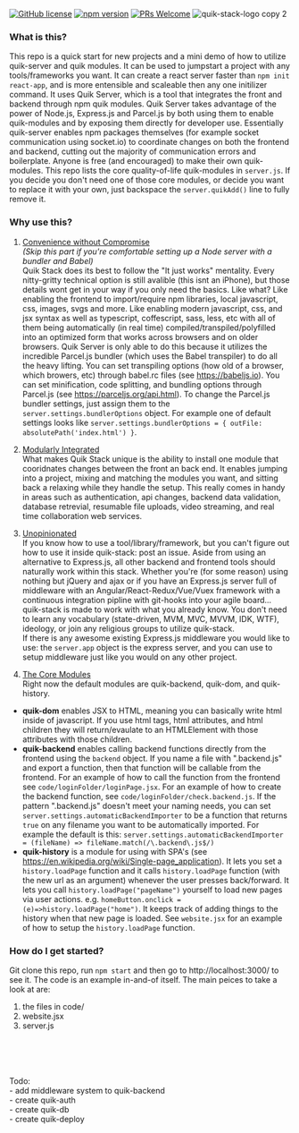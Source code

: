 [![GitHub license](https://img.shields.io/badge/license-MIT-blue.svg)](https://github.com/jeff-hykin/quik-stack/blob/master/LICENSE) 
[![npm version](https://img.shields.io/npm/v/react.svg?style=flat)](https://www.npmjs.com/package/quik-server) 
[![PRs Welcome](https://img.shields.io/badge/PRs-welcome-brightgreen.svg)](https://reactjs.org/docs/how-to-contribute.html#your-first-pull-request)
![quik-stack-logo copy 2](https://user-images.githubusercontent.com/17692058/49397262-a845af80-f700-11e8-8b78-cae546c236ba.PNG)

### What is this?
This repo is a quick start for new projects and a mini demo of how to utilize quik-server and quik modules. It can be used to jumpstart a project with any tools/frameworks you want. It can create a react server faster than `npm init react-app`, and is more entensible and scaleable then any one initilizer command. It uses Quik Server, which is a tool that integrates the front and backend through npm quik modules. Quik Server takes advantage of the power of Node.js, Express.js and Parcel.js by both using them to enable quik-modules and by exposing them directly for developer use. Essentially quik-server enables npm packages themselves (for example socket communication using socket.io) to coordinate changes on both the frontend and backend, cutting out the majority of communication errors and boilerplate. Anyone is free (and encouraged) to make their own quik-modules. This repo lists the core quality-of-life quik-modules in `server.js`. If you decide you don't need one of those core modules, or decide you want to replace it with your own, just backspace the `server.quikAdd()` line to fully remove it.

### Why use this?
1. <u>Convenience without Compromise</u> <br><i>(Skip this part if you're comfortable setting up a Node server with a bundler and Babel)</i><br>
Quik Stack does its best to follow the "It just works" mentality. Every nitty-gritty technical option is still avalible (this isnt an iPhone), but those details wont get in your way if you only need the basics. Like what? Like enabling the frontend to import/require npm libraries, local javascript, css, images, svgs and more. Like enabling modern javascript, css, and jsx syntax as well as typescript, coffescript, sass, less, etc with all of them being automatically (in real time) compiled/transpiled/polyfilled into an optimized form that works across browsers and on older browsers. Quik Server is only able to do this because it utilizes the incredible Parcel.js bundler (which uses the Babel transpiler) to do all the heavy lifting. You can set transpiling options (how old of a browser, which browers, etc) through babel.rc files (see https://babeljs.io). You can set minification, code splitting, and bundling options through Parcel.js (see https://parceljs.org/api.html). To change the Parcel.js bundler settings, just assign them to the `server.settings.bundlerOptions` object. For example one of default settings looks like `server.settings.bundlerOptions = { outFile: absolutePath('index.html') }`.
2. <u>Modularly Integrated</u><br>
What makes Quik Stack unique is the ability to install one module that cooridnates changes between the front an back end. It enables jumping into a project, mixing and matching the modules you want, and sitting back a relaxing while they handle the setup. This really comes in handy in areas such as authentication, api changes, backend data validation, database retrevial, resumable file uploads, video streaming, and real time collaboration web services.
3. <u>Unopinionated</u><br>
If you know how to use a tool/library/framework, but you can't figure out how to use it inside quik-stack: post an issue. Aside from using an alternative to Express.js, all other backend and frontend tools should naturally work within this stack.
Whether you're (for some reason) using nothing but jQuery and ajax or if you have an Express.js server full of middleware with an Angular/React-Redux/Vue/Vuex framework with a continuous integration pipline with git-hooks into your agile board... quik-stack is made to work with what you already know. You don't need to learn any vocabulary (state-driven, MVM, MVC, MVVM, IDK, WTF), ideology, or join any religious groups to utilize quik-stack.<br>If there is any awesome existing Express.js middleware you would like to use: the `server.app` object is the express server, and you can use to setup middleware just like you would on any other project.

4. <u>The Core Modules</u><br>
Right now the default modules are quik-backend, quik-dom, and quik-history.
 - <b>quik-dom</b> enables JSX to HTML, meaning you can basically write html inside of javascript. If you use html tags, html attributes, and html children they will return/evaulate to an HTMLElement with those attributes with those children.<br>
 - <b>quik-backend</b> enables calling backend functions directly from the frontend using the `backend` object. If you name a file with ".backend.js" and export a function, then that function will be callable from the frontend. For an example of how to call the function from the frontend see `code/loginFolder/loginPage.jsx`. For an example of how to create the backend function, see `code/loginFolder/check.backend.js`. If the pattern ".backend.js" doesn't meet your naming needs, you can set `server.settings.automaticBackendImporter` to be a function that returns `true` on any filename you want to be automatically imported. For example the default is this: `server.settings.automaticBackendImporter = (fileName) => fileName.match(/\.backend\.js$/)`
- <b>quik-history</b> is a module for using with SPA's (see https://en.wikipedia.org/wiki/Single-page_application). It lets you set a `history.loadPage` function and it calls `history.loadPage` function (with the new url as an argument) whenever the user presses back/forward. It lets you call `history.loadPage("pageName")` yourself to load new pages via user actions. e.g. `homeButton.onclick = (e)=>history.loadPage("home")`. It keeps track of adding things to the history when that new page is loaded. See `website.jsx` for an example of how to setup the `history.loadPage` function. 

### How do I get started?
Git clone this repo, run `npm start` and then go to http://localhost:3000/ to see it. The code is an example in-and-of itself. The main peices to take a look at are:
1. the files in code/
2. website.jsx
3. server.js


<br>
<br>
<br>
<br>Todo:
<br>- add middleware system to quik-backend
<br>- create quik-auth
<br>- create quik-db
<br>- create quik-deploy
